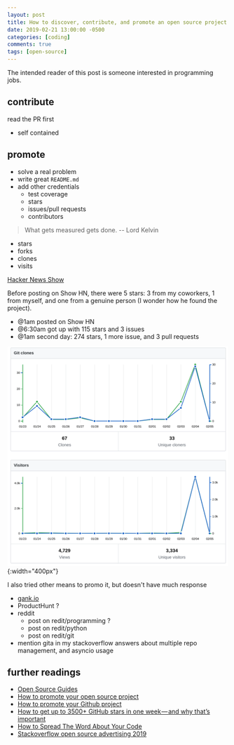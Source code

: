 ```yaml
---
layout: post
title: How to discover, contribute, and promote an open source project
date: 2019-02-21 13:00:00 -0500
categories: [coding]
comments: true
tags: [open-source]
---
```


The intended reader of this post is someone interested in programming jobs.

## contribute

read the PR first

- self contained

## promote

- solve a real problem
- write great `README.md`
- add other credentials
  - test coverage
  - stars
  - issues/pull requests
  - contributors

> What gets measured gets done. -- Lord Kelvin

- stars
- forks
- clones
- visits

[Hacker News Show](https://news.ycombinator.com/show)

Before posting on Show HN, there were 5 stars: 3 from my coworkers,
1 from myself, and one from a genuine person (I wonder how he found the project).

- @1am posted on Show HN
- @6:30am got up with 115 stars and 3 issues
- @1am second day: 274 stars, 1 more issue, and 3 pull requests

![two blobs](/assets/gita_spike.png){:width="400px"}

I also tried other means to promo it, but doesn't have much response

- [gank.io](http://gank.io/)
- ProductHunt ?
- reddit
  - post on redit/programming ?
  - post on redit/python
  - post on redit/git
- mention gita in my stackoverflow answers about multiple repo management,
  and asyncio usage

## further readings

- [Open Source Guides](https://opensource.guide/)
- [How to promote your open source project](https://linux-audit.com/how-to-promote-your-open-source-project/)
- [How to promote your Github project](https://hackernoon.com/how-to-promote-your-github-project-1b39a7eee841)
- [How to get up to 3500+ GitHub stars in one week — and why that’s important](https://medium.freecodecamp.org/how-to-get-up-to-3500-github-stars-in-one-week-339102b62a8f)
- [How to Spread The Word About Your Code](https://hacks.mozilla.org/2013/05/how-to-spread-the-word-about-your-code/)
- [Stackoverflow open source advertising 2019](https://meta.stackoverflow.com/questions/379273/open-source-advertising-1h-2019)
